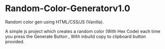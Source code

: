 # Random-Color-Generatorv1.0
Random color gen using HTML/CSS/JS (Vanilla).

A simple js project which creates a random color (With Hex Code) each time you press the Generate Button , With inbuild copy to clipboard button provided.
